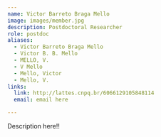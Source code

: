 ```yaml
---
name: Victor Barreto Braga Mello
image: images/member.jpg
description: Postdoctoral Researcher
role: postdoc
aliases:
  - Victor Barreto Braga Mello
  - Victor B. B. Mello
  - MELLO, V.
  - V Mello
  - Mello, Victor
  - Mello, V.
links:
  link: http://lattes.cnpq.br/6066129105848114
  email: email here

---
```


Description here!!
